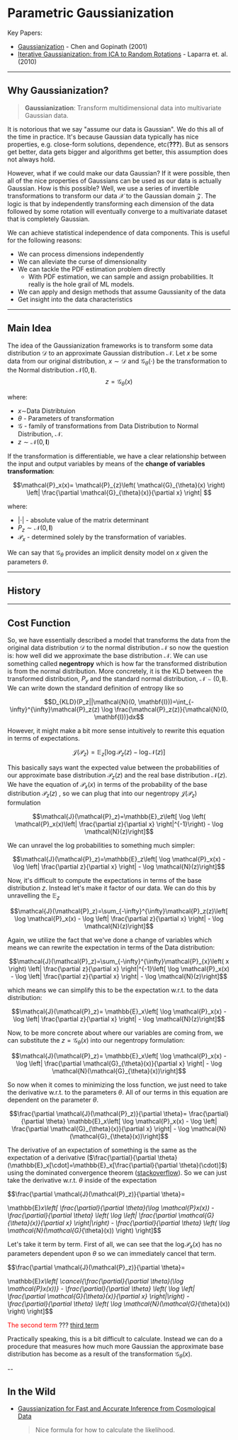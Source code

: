 # Parametric Gaussianization

Key Papers:
* [Gaussianization](https://papers.nips.cc/paper/1856-gaussianization.pdf) - Chen and Gopinath (2001)
* [Iterative Gaussianization: from ICA to Random Rotations](https://www.uv.es/vista/vistavalencia/RBIG.htm) - Laparra et. al. (2010)

---

## Why Gaussianization?

> **Gaussianization**: Transform multidimensional data into multivariate Gaussian data.

It is notorious that we say "assume our data is Gaussian". We do this all of the time in practice. It's because Gaussian data typically has nice properties, e.g. close-form solutions, dependence, etc(**???**). But as sensors get better, data gets bigger and algorithms get better, this assumption does not always hold. 

However, what if we could make our data Gaussian? If it were possible, then all of the nice properties of Gaussians can be used as our data is actually Gaussian. How is this possible? Well, we use a series of invertible transformations to transform our data $\mathcal X$ to the Gaussian domain $\mathcal Z$. The logic is that by independently transforming each dimension of the data followed by some rotation will eventually converge to a multivariate dataset that is completely Gaussian.

We can achieve statistical independence of data components. This is useful for the following reasons:

* We can process dimensions independently
* We can alleviate the curse of dimensionality
* We can tackle the PDF estimation problem directly
  * With PDF estimation, we can sample and assign probabilities. It really is the hole grail of ML models.
* We can apply and design methods that assume Gaussianity of the data
* Get insight into the data characteristics

---

## Main Idea

The idea of the Gaussianization frameworks is to transform some data distribution $\mathcal{D}$ to an approximate Gaussian distribution $\mathcal{N}$. Let $x$ be some data from our original distribution, $x\sim \mathcal{D}$ and $\mathcal{G}_{\theta}(\cdot)$ be the transformation to the Normal distribution $\mathcal{N}(0, \mathbf{I})$.
$$z=\mathcal{G}_{\theta}(x)$$

where:
* $x\sim$Data Distribtuion
* $\theta$ - Parameters of transformation 
* $\mathcal{G}$ - family of transformations from Data Distribution to Normal Distribution, $\mathcal{N}$.
* $z\sim\mathcal{N}(0, \mathbf{I})$


If the transformation is differentiable, we have a clear relationship between the input and output variables by means of the **change of variables transformation**:

$$\mathcal{P}_x(x)=
\mathcal{P}_{z}\left( \mathcal{G}_{\theta}(x) \right)
\left| \frac{\partial \mathcal{G}_{\theta}(x)}{\partial x} \right|
$$

where:

* $\left| \cdot \right|$ - absolute value of the matrix determinant
* $P_z \sim \mathcal{N}(0, \mathbf{I})$
* $\mathcal{P}_x$ - determined solely by the transformation of variables.


We can say that $\mathcal{G}_{\theta}$ provides an implicit density model on $x$ given the parameters $\theta$.


---
## History

---
## Cost Function

So, we have essentially described a model that transforms the data from the original data distribution $\mathcal{D}$ to the normal distribution $\mathcal{N}$ so now the question is: how well did we approximate the base distribution $\mathcal{N}$. We can use something called **negentropy** which is how far the transformed distribution is from the normal distribution. More concretely, it is the KLD between the transformed distribution, $P_y$ and the standard normal distribution, $\mathcal{N}\sim(0, \mathbf{I})$. We can write down the standard definition of entropy like so

$$D_{KLD}(P_z||\mathcal{N}(0, \mathbf{I}))=\int_{-\infty}^{\infty}\mathcal{P}_z(z) \log \frac{\mathcal{P}_z(z)}{\mathcal{N}(0, \mathbf{I})}dx$$

However, it might make a bit more sense intuitively to rewrite this equation in terms of expectations.

$$\mathcal{J}(\mathcal{P}_z)=\mathbb{E}_z\left[ \log \mathcal{P}_z(z) - \log \mathcal{N}(z)\right]$$

This basically says want the expected value between the probabilities of our approximate base distribution $\mathcal{P}_z(z)$ and the real base distribution $\mathcal{N}(z)$. We have the equation of $\mathcal{P}_x(x)$ in terms of the probability of the base distribution $\mathcal{P}_z(z)$ , so we can plug that into our negentropy $\mathcal{J}(\mathcal{P}_z)$ formulation

$$\mathcal{J}(\mathcal{P}_z)=\mathbb{E}_z\left[ \log \left( \mathcal{P}_x(x)\left| \frac{\partial z}{\partial x} \right|^{-1}\right) - \log \mathcal{N}(z)\right]$$

We can unravel the log probabilities to something much simpler:

$$\mathcal{J}(\mathcal{P}_z)=\mathbb{E}_z\left[ \log \mathcal{P}_x(x) - \log \left| \frac{\partial z}{\partial x} \right| - \log \mathcal{N}(z)\right]$$

Now, it's difficult to compute the expectations in terms of the base distribution $z$. Instead let's make it factor of our data. We can do this by unravelling the $\mathbb{E}_z$

$$\mathcal{J}(\mathcal{P}_z)=\sum_{-\infty}^{\infty}\mathcal{P}_z(z)\left[ \log \mathcal{P}_x(x) - \log \left| \frac{\partial z}{\partial x} \right| - \log \mathcal{N}(z)\right]$$

Again, we utilize the fact that we've done a change of variables which means we can rewrite the expectation in terms of the Data distribution:

$$\mathcal{J}(\mathcal{P}_z)=\sum_{-\infty}^{\infty}\mathcal{P}_{x}\left( x \right)
\left| \frac{\partial z}{\partial x} \right|^{-1}\left[ \log \mathcal{P}_x(x) - \log \left| \frac{\partial z}{\partial x} \right| - \log \mathcal{N}(z)\right]$$

which means we can simplify this to be the expectation w.r.t. to the data distribution:

$$\mathcal{J}(\mathcal{P}_z)=
\mathbb{E}_x\left[ \log \mathcal{P}_x(x) - \log \left| \frac{\partial z}{\partial x} \right| - \log \mathcal{N}(z)\right]$$

Now, to be more concrete about where our variables are coming from, we can substitute the $z=\mathcal{G}_{\theta}(x)$ into our negentropy formulation:

$$\mathcal{J}(\mathcal{P}_z)=
\mathbb{E}_x\left[ \log \mathcal{P}_x(x) - \log \left| \frac{\partial \mathcal{G}_{\theta}(x)}{\partial x} \right| - \log \mathcal{N}(\mathcal{G}_{\theta}(x))\right]$$

So now when it comes to minimizing the loss function, we just need to take the derivative w.r.t. to the parameters $\theta$. All of our terms in this equation are dependent on the parameter $\theta$. 

$$\frac{\partial \mathcal{J}(\mathcal{P}_z)}{\partial \theta}=
\frac{\partial}{\partial \theta}
\mathbb{E}_x\left[ \log \mathcal{P}_x(x) - \log \left| \frac{\partial \mathcal{G}_{\theta}(x)}{\partial x} \right| - \log \mathcal{N}(\mathcal{G}_{\theta}(x))\right]$$


The derivative of an expectation of something is the same as the expectation of a derivative ($\frac{\partial}{\partial \theta}(\mathbb{E}_x[\cdot]=\mathbb{E}_x[\frac{\partial}{\partial \theta}(\cdot)]$) using the dominated convergence theorem ([stackoverflow](https://math.stackexchange.com/questions/217702/when-can-we-interchange-the-derivative-with-an-expectation)). So we can just take the derivative w.r.t. $\theta$ inside of the expectation

$$\frac{\partial \mathcal{J}(\mathcal{P}_z)}{\partial \theta}=

\mathbb{E}_x\left[ \frac{\partial}{\partial \theta}(\log \mathcal{P}_x(x)) - \frac{\partial}{\partial \theta} \left( \log \left| \frac{\partial \mathcal{G}_{\theta}(x)}{\partial x} \right|\right) - \frac{\partial}{\partial \theta} \left( \log \mathcal{N}(\mathcal{G}_{\theta}(x)) \right) \right]$$

Let's take it term by term. First of all, we can see that the $\log \mathcal{P}_x(x)$ has no parameters dependent upon $\theta$ so we can immediately cancel that term.

$$\frac{\partial \mathcal{J}(\mathcal{P}_z)}{\partial \theta}=

\mathbb{E}_x\left[ \cancel{\frac{\partial}{\partial \theta}(\log \mathcal{P}_x(x))} - \frac{\partial}{\partial \theta} \left( \log \left| \frac{\partial \mathcal{G}_{\theta}(x)}{\partial x} \right|\right) - \frac{\partial}{\partial \theta} \left( \log \mathcal{N}(\mathcal{G}_{\theta}(x)) \right) \right]$$

<span style="color:red">The second term</span> ??? [third term](https://stats.stackexchange.com/questions/154133/how-to-get-the-derivative-of-a-normal-distribution-w-r-t-its-parameters)


Practically speaking, this is a bit difficult to calculate. Instead we can do a procedure that measures how much more Gaussian the approximate base distribution has become as a result of the transformation $\mathcal{G}_{\theta}(x)$.

--
## In the Wild

* [Gaussianization for Fast and Accurate Inference from Cosmological Data](https://arxiv.org/pdf/1510.00019.pdf)
  > Nice formula for how to calculate the likelihood.

